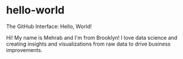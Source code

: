 # hello-world
The GitHub Interface: Hello, World!

Hi! My name is Mehrab and I'm from Brooklyn! I love data science and creating insights and visualizations from raw data to drive business improvements.
